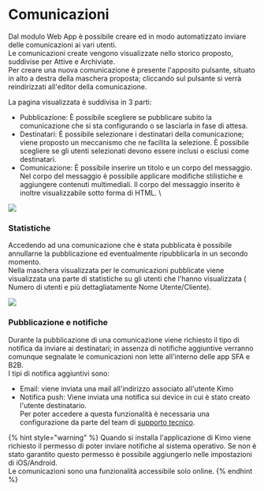 # Comunicazioni

Dal modulo Web App è possibile creare ed in modo automatizzato inviare delle comunicazioni ai vari utenti.\
Le comunicazioni create vengono visualizzate nello storico proposto, suddivise per Attive e Archiviate.\
Per creare una nuova comunicazione è presente l'apposito pulsante, situato in alto a destra della maschera proposta; cliccando sul pulsante si verrà reindirizzati all'editor della comunicazione.

La pagina visualizzata è suddivisa in 3 parti:

* Pubblicazione: È possibile scegliere se pubblicare subito la comunicazione che si sta configurando o se lasciarla in fase di attesa.
* Destinatari: È possibile selezionare i destinatari della comunicazione; viene proposto un meccanismo che ne facilita la selezione. È possibile scegliere se gli utenti selezionati devono essere inclusi o esclusi come destinatari.
* Comunicazione: È possibile inserire un titolo e un corpo del messaggio. Nel corpo del messaggio è possibile applicare modifiche stilistiche e aggiungere contenuti multimediali. Il corpo del messaggio inserito è inoltre visualizzabile sotto forma di HTML. \\

![](../../.gitbook/assets/webapp\_comunicazioni.PNG)

### Statistiche

Accedendo ad una comunicazione che è stata pubblicata è possibile annullarne la pubblicazione ed eventualmente ripubblicarla in un secondo momento.\
Nella maschera visualizzata per le comunicazioni pubblicate viene visualizzata una parte di statistiche su gli utenti che l'hanno visualizzata ( Numero di utenti e più dettagliatamente Nome Utente/Cliente).

![](../../.gitbook/assets/webapp\_statistichecomunicazione.PNG)

### Pubblicazione e notifiche

Durante la pubblicazione di una comunicazione viene richiesto il tipo di notifica da inviare ai destinatari; in assenza di notifiche aggiuntive verranno comunque segnalate le comunicazioni non lette all'interno delle app SFA e B2B.\
I tipi di notifica aggiuntivi sono:

* Email: viene inviata una mail all'indirizzo associato all'utente Kimo
* Notifica push: Viene inviata una notifica sui device in cui è stato creato l'utente destinatario.\
  Per poter accedere a questa funzionalità è necessaria una configurazione da parte del team di [supporto tecnico](../../contatti.md).

{% hint style="warning" %}
Quando si installa l'applicazione di Kimo viene richiesto il permesso di poter inviare notifiche al sistema operativo. Se non è stato garantito questo permesso è possibile aggiungerlo nelle impostazioni di iOS/Android.\
Le comunicazioni sono una funzionalità accessibile solo online.
{% endhint %}

